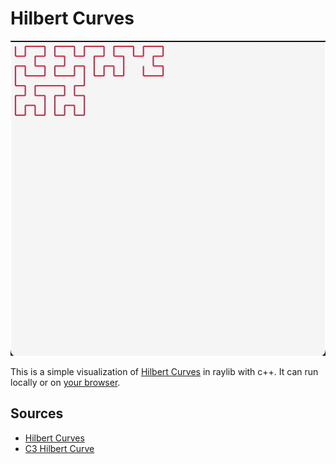 # Hilbert Curves

<center>

![](./example.gif)

</center>

This is a simple visualization of [Hilbert Curves](https://en.wikipedia.org/wiki/Hilbert_curvee) in raylib with c++. It can run locally or on [your browser](https://bi3mer.github.io/raylib_tests/002_hilbert_curves/).

## Sources

- [Hilbert Curves](https://en.wikipedia.org/wiki/Hilbert_curve)
- [C3 Hilbert Curve](https://thecodingtrain.com/challenges/c3-hilbert-curve)